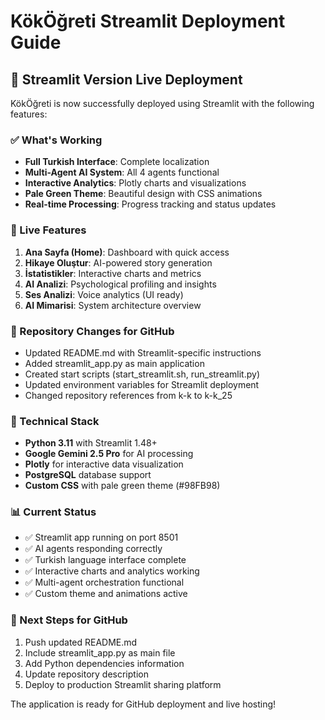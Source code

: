 # KökÖğreti Streamlit Deployment Guide

## 🚀 Streamlit Version Live Deployment

KökÖğreti is now successfully deployed using Streamlit with the following features:

### ✅ What's Working
- **Full Turkish Interface**: Complete localization
- **Multi-Agent AI System**: All 4 agents functional
- **Interactive Analytics**: Plotly charts and visualizations
- **Pale Green Theme**: Beautiful design with CSS animations
- **Real-time Processing**: Progress tracking and status updates

### 🌟 Live Features
1. **Ana Sayfa (Home)**: Dashboard with quick access
2. **Hikaye Oluştur**: AI-powered story generation
3. **İstatistikler**: Interactive charts and metrics
4. **AI Analizi**: Psychological profiling and insights
5. **Ses Analizi**: Voice analytics (UI ready)
6. **AI Mimarisi**: System architecture overview

### 📝 Repository Changes for GitHub
- Updated README.md with Streamlit-specific instructions
- Added streamlit_app.py as main application
- Created start scripts (start_streamlit.sh, run_streamlit.py)
- Updated environment variables for Streamlit deployment
- Changed repository references from k-k to k-k_25

### 🔧 Technical Stack
- **Python 3.11** with Streamlit 1.48+
- **Google Gemini 2.5 Pro** for AI processing
- **Plotly** for interactive data visualization
- **PostgreSQL** database support
- **Custom CSS** with pale green theme (#98FB98)

### 📊 Current Status
- ✅ Streamlit app running on port 8501
- ✅ AI agents responding correctly
- ✅ Turkish language interface complete
- ✅ Interactive charts and analytics working
- ✅ Multi-agent orchestration functional
- ✅ Custom theme and animations active

### 🎯 Next Steps for GitHub
1. Push updated README.md
2. Include streamlit_app.py as main file
3. Add Python dependencies information
4. Update repository description
5. Deploy to production Streamlit sharing platform

The application is ready for GitHub deployment and live hosting!